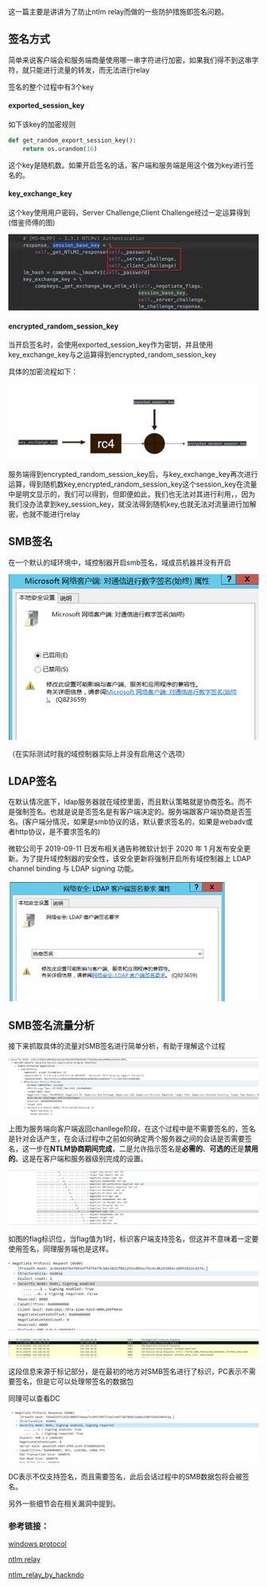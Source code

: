 这一篇主要是讲讲为了防止ntlm relay而做的一些防护措施即签名问题。

## 签名方式

简单来说客户端会和服务端商量使用哪一串字符进行加密，如果我们得不到这串字符，就只能进行流量的转发，而无法进行relay

签名的整个过程中有3个key

#### exported_session_key

如下该key的加密规则

```python
def get_random_export_session_key():
    return os.urandom(16)
```

 这个key是随机数。如果开启签名的话，客户端和服务端是用这个做为key进行签名的。

#### key_exchange_key

这个key使用用户密码，Server Challenge,Client Challenge经过一定运算得到(借鉴师傅的图)

![t01f6642281b8157af5](https://raw.githubusercontent.com/uu2fu3o/blog-picture/main/ntlm/t01f6642281b8157af5.png)

#### encrypted_random_session_key

当开启签名时，会使用exported_session_key作为密钥，并且使用key_exchange_key与之运算得到encrypted_random_session_key

具体的加密流程如下：

![jiami](https://raw.githubusercontent.com/uu2fu3o/blog-picture/main/ntlm/jiami.png)

服务端得到encrypted_random_session_key后，与key_exchange_key再次进行运算，得到随机数key,encrypted_random_session_key这个session_key在流量中是明文显示的，我们可以得到，但即便如此，我们也无法对其进行利用，，因为我们没办法拿到key_session_key，就没法得到随机key,也就无法对流量进行加解密，也就不能进行relay

## SMB签名

在一个默认的域环境中，域控制器开启smb签名，域成员机器并没有开启

![smb](https://raw.githubusercontent.com/uu2fu3o/blog-picture/main/ntlm/smb.png)

（在实际测试时我的域控制器实际上并没有启用这个选项）

## LDAP签名

在默认情况底下，ldap服务器就在域控里面，而且默认策略就是协商签名。而不是强制签名。也就是说是否签名是有客户端决定的。服务端跟客户端协商是否签名。(客户端分情况，如果是smb协议的话，默认要求签名的，如果是webadv或者http协议，是不要求签名的)

微软公司于 2019-09-11 日发布相关通告称微软计划于 2020 年 1 月发布安全更新。为了提升域控制器的安全性，该安全更新将强制开启所有域控制器上 LDAP channel binding 与 LDAP signing 功能。

![ldap](https://raw.githubusercontent.com/uu2fu3o/blog-picture/main/ntlm/ldap.png)

## SMB签名流量分析

接下来抓取具体的流量对SMB签名进行简单分析，有助于理解这个过程

![smb2](https://raw.githubusercontent.com/uu2fu3o/blog-picture/main/ntlm/smb2.png)

上图为服务端向客户端返回chanllege阶段，在这个过程中是不需要签名的，签名是针对会话产生，在会话过程中之前如何确定两个服务器之间的会话是否需要签名，这一步在**NTLM协商期间完成**，二是允许指示签名是**必需的**、**可选的**还是**禁用的**。这是在客户端和服务器级别完成的设置。

![askkk1](https://raw.githubusercontent.com/uu2fu3o/blog-picture/main/ntlm/askkk1.png)

如图的flag标识位，当flag值为1时，标识客户端支持签名，但这并不意味着一定要使用签名，同理服务端也是这样。

![enables](https://raw.githubusercontent.com/uu2fu3o/blog-picture/main/ntlm/enables.png)

![origin](https://raw.githubusercontent.com/uu2fu3o/blog-picture/main/ntlm/origin.png)

这段信息来源于标记部分，是在最初的地方对SMB签名进行了标识，PC表示不需要签名，但是它可以处理带签名的数据包

同理可以查看DC

![respoinse](https://raw.githubusercontent.com/uu2fu3o/blog-picture/main/ntlm/respoinse.png)

DC表示不仅支持签名，而且需要签名，此后会话过程中的SMB数据包将会被签名。

另外一些细节会在相关漏洞中提到。

### 参考链接：

[windows protocol](https://daiker.gitbook.io/windows-protocol/ntlm-pian/7#1.-guan-yu-qian-ming-de-yi-dian-xi-jie)

[ntlm relay](https://www.geekby.site/2021/09/ntlm-relay/#43-smb--ntlm)

[ntlm_relay_by_hackndo](https://en.hackndo.com/ntlm-relay/)

